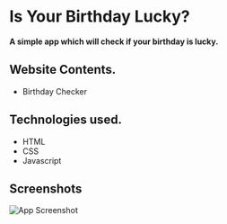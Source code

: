 # Is Your Birthday Lucky?

**A simple app which will check if your birthday is lucky.**

## Website Contents.

* Birthday Checker

## Technologies used.

* HTML
* CSS
* Javascript
## Screenshots

![App Screenshot](https://user-images.githubusercontent.com/92932235/188052738-51928b6a-d100-4bff-b185-c23a09144605.png)
